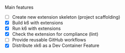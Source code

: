 Main features

- [ ] Create new extension skeleton (project scaffolding)
- [x] Build k6 with extensions
- [x] Run k6 with extensions
- [x] Check the extension for compliance (lint)
- [ ] Provide reusable GitHub workflows
- [x] Distribute xk6 as a Dev Container Feature
